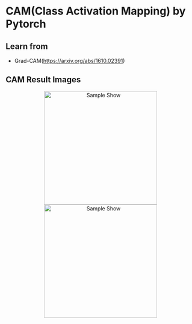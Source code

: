 # CAM(Class Activation Mapping) by Pytorch

## Learn from 
- Grad-CAM(https://arxiv.org/abs/1610.02391)

## CAM Result Images 
<div align="center">
    <img src="https://github.com/watermal/CAM_/blob/master/assets/Parasitized.png"
         width="300"
         alt="Sample Show">
    <img src="https://github.com/watermal/CAM_/blob/master/assets/Parasitized_1.png"
         width="300"
         alt="Sample Show">
</div>